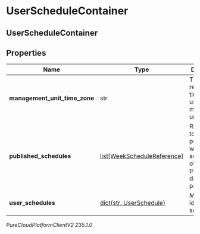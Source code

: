 # UserScheduleContainer

## UserScheduleContainer

## Properties

|Name | Type | Description | Notes|
|------------ | ------------- | ------------- | -------------|
| **management_unit_time_zone** | str | The reference time zone used for the management unit | [optional] |
| **published_schedules** | [list[WeekScheduleReference]](WeekScheduleReference) | References to all published week schedules overlapping the start/end date query parameters | [optional] |
| **user_schedules** | [dict(str, UserSchedule)](UserSchedule) | Map of user id to user schedule | [optional] |



_PureCloudPlatformClientV2 235.1.0_
